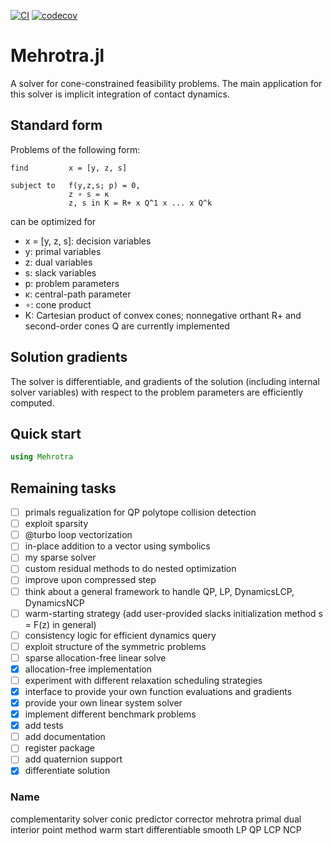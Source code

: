 [![CI](https://github.com/simon-lc/Mehrotra.jl/actions/workflows/CI.yml/badge.svg)](https://github.com/simon-lc/Mehrotra.jl/actions/workflows/CI.yml)
[![codecov](https://codecov.io/gh/simon-lc/Mehrotra.jl/branch/main/graph/badge.svg?token=XTJdkIODOX)](https://codecov.io/gh/simon-lc/Mehrotra.jl)

# Mehrotra.jl
A solver for cone-constrained feasibility problems. The main application for this solver is implicit integration of contact dynamics.

## Standard form
Problems of the following form:
```
find         x = [y, z, s]

subject to   f(y,z,s; p) = 0,
             z ∘ s = κ
             z, s in K = R+ x Q^1 x ... x Q^k
```
can be optimized for

- x = [y, z, s]: decision variables
- y: primal variables
- z: dual variables
- s: slack variables
- p: problem parameters
- κ: central-path parameter
- ∘: cone product
- K: Cartesian product of convex cones; nonnegative orthant R+ and second-order cones Q are currently implemented

## Solution gradients
The solver is differentiable, and gradients of the solution (including internal solver variables) with respect to the problem parameters are efficiently computed.

## Quick start
```julia
using Mehrotra
```

## Remaining tasks
- [ ] primals regualization for QP polytope collision detection
- [ ] exploit sparsity
- [ ] @turbo loop vectorization
- [ ] in-place addition to a vector using symbolics
- [ ] my sparse solver
- [ ] custom residual methods to do nested optimization
- [ ] improve upon compressed step
- [ ] think about a general framework to handle QP, LP, DynamicsLCP, DynamicsNCP
- [ ] warm-starting strategy (add user-provided slacks initialization method s = F(z) in general)
- [ ] consistency logic for efficient dynamics query
- [ ] exploit structure of the symmetric problems
- [ ] sparse allocation-free linear solve
- [x] allocation-free implementation
- [ ] experiment with different relaxation scheduling strategies
- [x] interface to provide your own function evaluations and gradients
- [x] provide your own linear system solver
- [x] implement different benchmark problems 
- [x] add tests
- [ ] add documentation
- [ ] register package
- [ ] add quaternion support
- [x] differentiate solution

### Name

complementarity solver
conic
predictor corrector
mehrotra
primal dual 
interior point method
warm start
differentiable
smooth
LP
QP
LCP
NCP


